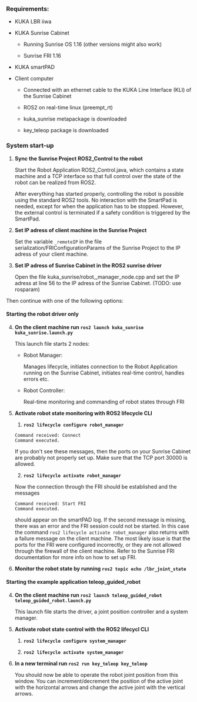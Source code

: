 ### Requirements:

- KUKA LBR iiwa

- KUKA Sunrise Cabinet
  
  - Running Sunrise OS 1.16 (other versions might also work)
  
  - Sunrise FRI 1.16

- KUKA smartPAD

- Client computer
  
  - Connected with an ethernet cable to the KUKA Line Interface (KLI) of the Sunrise Cabinet
  
  - ROS2 on real-time linux (preempt_rt)
  
  - kuka_sunrise metapackage is downloaded
  
  - key_teleop package is downloaded

### System start-up

1. **Sync the Sunrise Project ROS2_Control to the robot**
   
   Start the Robot Application ROS2_Control.java, which contains a state machine and a TCP interface so that full control over the state of the robot can be realized from ROS2.
   
   After everything has started properly, controlling the robot is possible using the standard ROS2 tools. No interaction with the SmartPad is needed, except for when the application has to be stopped. However, the external control is terminated if a safety condition is triggered by the SmartPad.

2. **Set IP adress of client machine in the Sunrise Project**
   
   Set the variable `_remoteIP` in the file serialization/FRIConfigurationParams of the Sunrise Project to the IP adress of your client machine.

3. **Set IP adress of Sunrise Cabinet in the ROS2 sunrise driver**
   
   Open the file kuka_sunrise/robot_,manager_node.cpp and set the IP adress at line 56 to the IP adress of the Sunrise Cabinet. (TODO: use rosparam)

Then continue with one of the following options:

#### Starting the robot driver only

4. **On the client machine run `ros2 launch kuka_sunrise kuka_sunrise.launch.py`**
   
   This launch file starts 2 nodes:
   
   - Robot Manager:
     
     Manages lifecycle, initiates connection to the Robot Application running on the Sunrise Cabinet, initiates real-time control, handles errors etc.
   
   - Robot Controller:
     
     Real-time monitoring and commanding of robot states through FRI

5. **Activate robot state monitoring with ROS2 lifecycle CLI**
   
   1. **`ros2 lifecycle configure robot_manager`**
   
   ```
   Command received: Connect
   Command executed.
   ```
   
   If you don't see these messages, then the ports on your Sunrise Cabinet are probably not properly set up. Make sure that the TCP port 30000 is allowed.
   
   2. **`ros2 lifecycle activate robot_manager`**
   
   Now the connection through the FRI should be established and the messages 
   
   ```
   Command received: Start FRI
   Command executed.
   ```
   
   should appear on the smartPAD log. If the second message is missing, there was an error and the FRI session could not be started. In this case the command `ros2 lifecycle activate robot_manager` also returns with a failure message on the client machine. The most likely issue is that the ports for the FRI were configured incorrectly, or they are not allowed through the firewall of the client machine.  Refer to the Sunrise FRI documentation for more info on how to set up FRI.

6. **Monitor the robot state by running `ros2 topic echo /lbr_joint_state`**

#### Starting the example application teleop_guided_robot

4. **On the client machine run `ros2 launch teleop_guided_robot teleop_guided_robot.launch.py`**
   
   This launch file starts the driver, a joint position controller and a system manager.

5. **Activate robot state control with the ROS2 lifecycl CLI**
   
   1. **`ros2 lifecycle configure system_manager`**
   
   2. **`ros2 lifecycle activate system_manager`**

6. **In a new terminal run `ros2 run key_teleop key_teleop`**
   
   You should now be able to operate the robot joint position from this window. You can increment/decrement the position of the active joint with the horizontal arrows and change the active joint with the vertical arrows.
